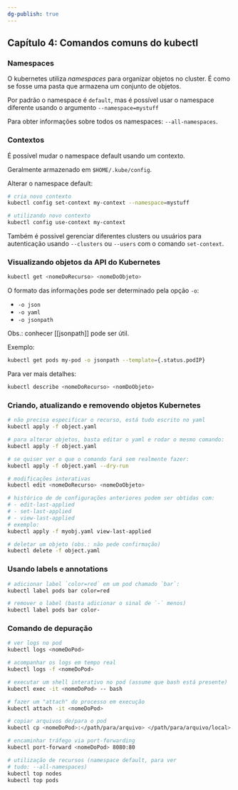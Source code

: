 ```yaml
---
dg-publish: true
---
```

## Capítulo 4: Comandos comuns do kubectl

### Namespaces

O kubernetes utiliza *namespaces* para organizar objetos no cluster. É como se fosse uma pasta que armazena um conjunto de objetos.

Por padrão o namespace é `default`, mas é possível usar o namespace diferente usando o argumento `--namespace=mystuff`

Para obter informações sobre todos os namespaces: `--all-namespaces`.


### Contextos

É possível mudar o namespace default usando um contexto.

Geralmente armazenado em `$HOME/.kube/config`.

Alterar o namespace default:
```sh
# cria novo contexto
kubectl config set-context my-context --namespace=mystuff

# utilizando novo contexto
kubectl config use-context my-context
```

Também é possivel gerenciar diferentes clusters ou usuários para autenticação usando `--clusters` ou `--users` com o comando `set-context`.


### Visualizando objetos da API do Kubernetes

```sh
kubectl get <nomeDoRecurso> <nomeDoObjeto>
```

O formato das informações pode ser determinado pela opção `-o`:

- `-o json`
- `-o yaml`
- `-o jsonpath`

Obs.: conhecer [[jsonpath]] pode ser útil.

Exemplo:
```sh
kubectl get pods my-pod -o jsonpath --template={.status.podIP}
```

Para ver mais detalhes:
```sh
kubectl describe <nomeDoRecurso> <nomDoObjeto>
```



### Criando, atualizando e removendo objetos Kubernetes

```sh
# não precisa especificar o recurso, está tudo escrito no yaml
kubectl apply -f object.yaml

# para alterar objetos, basta editar o yaml e rodar o mesmo comando:
kubectl apply -f object.yaml

# se quiser ver o que o comando fará sem realmente fazer:
kubectl apply -f object.yaml --dry-run

# modificações interativas
kubectl edit <nomeDoRecurso> <nomeDoObjeto>

# histórico de de configurações anteriores podem ser obtidas com:
# - edit-last-applied
# - set-last-applied
# - view-last-applied
# exemplo:
kubectl apply -f myobj.yaml view-last-applied

# deletar um objeto (obs.: não pede confirmação)
kubectl delete -f object.yaml
```


### Usando labels e annotations

```sh
# adicionar label `color=red` em um pod chamado `bar`:
kubectl label pods bar color=red

# remover o label (basta adicionar o sinal de `-` menos)
kubectl label pods bar color-
```


### Comando de depuração

```sh
# ver logs no pod
kubectl logs <nomeDoPod>

# acompanhar os logs em tempo real
kubectl logs -f <nomeDoPod>

# executar um shell interativo no pod (assume que bash está presente)
kubectl exec -it <nomeDoPod> -- bash 

# fazer um "attach" do processo em execução
kubectl attach -it <nomeDoPod>

# copiar arquivos de/para o pod
kubectl cp <nomeDoPod>:</path/para/arquivo> </path/para/arquivo/local>

# encaminhar tráfego via port-forwarding
kubectl port-forward <nomeDoPod> 8080:80

# utilização de recursos (namespace default, para ver
# tudo: --all-namespaces)
kubectl top nodes
kubectl top pods
```
